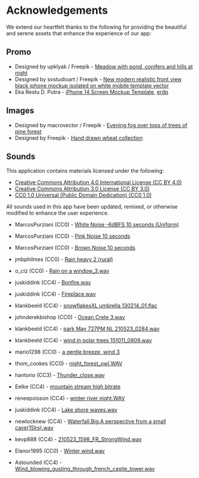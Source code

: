 # Acknowledgements

We extend our heartfelt thanks to the following for providing the beautiful and serene assets that enhance the experience of our app:

## Promo
- Designed by upklyak / Freepik - [Meadow with pond, conifers and hills at night](https://www.freepik.com/free-vector/meadow-with-pond-conifers-hills-night_23007728.htm)
- Designed by svstudioart / Freepik - [New modern realistic front view black iphone mockup isolated on white mobile template vector](https://www.freepik.com/free-vector/new-modern-realistic-front-view-black-iphone-mockup-isolated-white-mobile-template-vector_33632328.htm)
- Eka Restu D. Putra - [iPhone 14 Screen Mockup Template](https://www.behance.net/gallery/177678899/iPhone-14-Screen-Mockup-Template), [erdp](https://erdp.me)

## Images
- Designed by macrovector / Freepik - [Evening fog over tops of trees of pine forest](https://www.freepik.com/free-vector/evening-fog-tops-trees-pine-forest_6804326.htm)
- Designed by Freepik - [Hand drawn wheat collection](https://www.freepik.com/free-vector/hand-drawn-wheat-collection_1544073.htm)

## Sounds
This application contains materials licensed under the following:
- [Creative Commons Attribution 4.0 International License (CC BY 4.0)](https://creativecommons.org/licenses/by/4.0/)
- [Creative Commons Attribution 3.0 License (CC BY 3.0)](https://creativecommons.org/licenses/by/3.0/)
- [CC0 1.0 Universal (Public Domain Dedication) (CC0 1.0)](https://creativecommons.org/publicdomain/zero/1.0/)

All sounds used in this app have been updated, remixed, or otherwise modified to enhance the user experience.

- MarcosPurziani (CC0) - [White Noise -6dBFS 10 seconds (Uniform)](https://freesound.org/people/MarcosPurziani/sounds/537284/)
- MarcosPurziani (CC0) - [Pink Noise 10 seconds](https://freesound.org/people/MarcosPurziani/sounds/537285/)
- MarcosPurziani (CC0) - [Brown Noise 10 seconds](https://freesound.org/people/MarcosPurziani/sounds/537286/)

- jmbphilmes (CC0) - [Rain heavy 2 (rural)](https://freesound.org/people/jmbphilmes/sounds/200272/)
- o_ciz (CC0) - [Rain on a window_3.wav](https://freesound.org/people/o_ciz/sounds/475465/)

- juskiddink (CC4) - [Bonfire.wav](https://freesound.org/people/juskiddink/sounds/65795/)
- juskiddink (CC4) - [Fireplace.wav](https://freesound.org/people/juskiddink/sounds/215658/)
- klankbeeld (CC4) - [snowflakesXL umbrella 130214_01.flac](https://freesound.org/people/klankbeeld/sounds/178190/)
- johnderekbishop (CC0) - [Ocean Crete 3.wav](https://freesound.org/people/johnderekbishop/sounds/404685/)
- klankbeeld (CC4) - [park May 727PM NL 210523_0284.wav](https://freesound.org/people/klankbeeld/sounds/584781/)
- klankbeeld (CC4) - [wind in polar trees 151011_0809.wav](https://freesound.org/people/klankbeeld/sounds/324573/)
- mario1298 (CC0) - [a gentle breeze, wind 3](https://freesound.org/people/mario1298/sounds/181252/)
- thom_cookes (CC0) - [night_forest_owl.WAV](https://freesound.org/people/thom_cookes/sounds/475376/)
- hantorio (CC3) - [Thunder_close.wav](https://freesound.org/people/hantorio/sounds/121945/)

- Eelke (CC4) - [mountain stream high bitrate](https://freesound.org/people/Eelke/sounds/462618/)
- reneepoisson (CC4) - [winter river night.WAV](https://freesound.org/people/reneepoisson/sounds/611207/)
- juskiddink (CC4) - [Lake shore waves.wav](https://freesound.org/people/juskiddink/sounds/102808/)
- newlocknew (CC4) - [Waterfall.Big.A perspective from a small cave(15lrs).wav](https://freesound.org/people/newlocknew/sounds/609493/)

- kevp888 (CC4) - [210523_1598_FR_StrongWind.wav](https://freesound.org/people/kevp888/sounds/573289/)
- Elanor1995 (CC0) - [Winter wind.wav](https://freesound.org/people/Elanor1995/sounds/688841/)
- Astounded (CC4) - [Wind_blowing_gusting_through_french_castle_tower.wav](https://freesound.org/people/Astounded/sounds/483479/)
